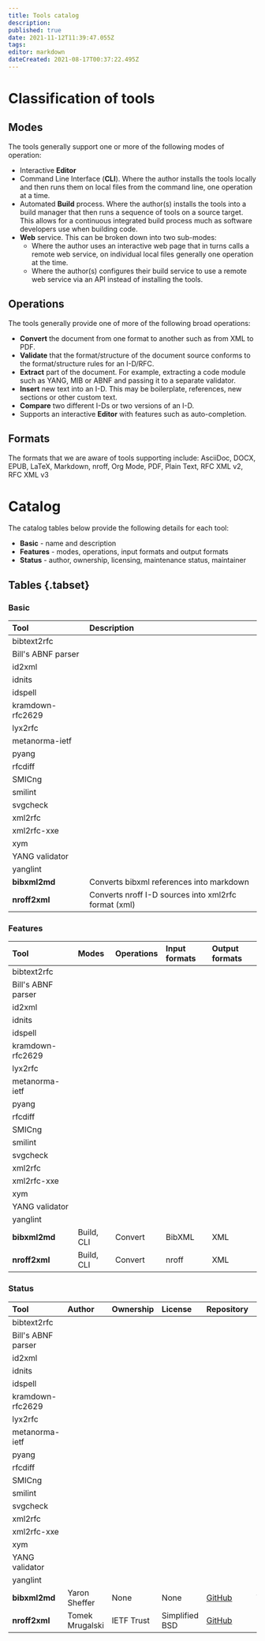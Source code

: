```yaml
---
title: Tools catalog
description: 
published: true
date: 2021-11-12T11:39:47.055Z
tags: 
editor: markdown
dateCreated: 2021-08-17T00:37:22.495Z
---
```


# Classification of tools
## Modes
The tools generally support one or more of the following modes of operation:

- Interactive **Editor** 
- Command Line Interface (**CLI**).  Where the author installs the tools locally and then runs them on local files from the command line, one operation at a time.
- Automated **Build** process. Where the author(s) installs the tools into a build manager that then runs a sequence of tools on a source target.  This allows for a continuous integrated build process much as software developers use when building code. 
- **Web** service. This can be broken down into two sub-modes:
    - Where the author uses an interactive web page that in turns calls a remote web service, on individual local files generally one operation at the time.
    - Where the author(s) configures their build service to use a remote web service via an API instead of installing the tools. 

## Operations
The tools generally provide one of more of the following broad operations:

-  **Convert** the document from one format to another such as from XML to PDF.
-  **Validate** that the format/structure of the document source conforms to the format/structure rules for an I-D/RFC.
-  **Extract** part of the document. For example, extracting a code module such as YANG, MIB or ABNF and passing it to a separate validator. 
-  **Insert** new text into an I-D. This may be boilerplate, references, new sections or other custom text.
-  **Compare** two different I-Ds or two versions of an I-D.
-  Supports an interactive **Editor** with features such as auto-completion.

## Formats
The formats that we are aware of tools supporting include: AsciiDoc, DOCX, EPUB, LaTeX, Markdown, nroff, Org Mode, PDF, Plain Text, RFC XML v2, RFC XML v3

# Catalog
The catalog tables below provide the following details for each tool:
- **Basic** - name and description
- **Features** - modes, operations, input formats and output formats 
- **Status** - author, ownership, licensing, maintenance status, maintainer
## Tables {.tabset}
### Basic

| Tool | Description |
| :--- | :---------- |
| bibtext2rfc |
| Bill's ABNF parser |
| id2xml |
| idnits |
| idspell |
| kramdown-rfc2629 |
| lyx2rfc |
| metanorma-ietf |
| pyang |
| rfcdiff |
| SMICng |
| smilint |
| svgcheck |
| xml2rfc |
| xml2rfc-xxe |
| xym |
| YANG validator |
| yanglint |
| **bibxml2md** | Converts bibxml references into markdown | 
| **nroff2xml** | Converts nroff I-D sources into xml2rfc format (xml) | 

### Features

| Tool | Modes | Operations | Input formats | Output formats |
| :--- | :---- | :------------ | :------------ | :------------- |
| bibtext2rfc |
| Bill's ABNF parser |
| id2xml |
| idnits |
| idspell |
| kramdown-rfc2629 |
| lyx2rfc |
| metanorma-ietf |
| pyang |
| rfcdiff |
| SMICng |
| smilint |
| svgcheck |
| xml2rfc |
| xml2rfc-xxe |
| xym |
| YANG validator |
| yanglint |
| **bibxml2md** | Build, CLI | Convert | BibXML | XML |
| **nroff2xml** | Build, CLI | Convert | nroff | XML |

### Status

| Tool | Author | Ownership | License | Repository | Maintained | Maintainer |
| :--- | :----- | :-------- | :------ | :--------- | :--------- | :--------- |
| bibtext2rfc |
| Bill's ABNF parser |
| id2xml |
| idnits |
| idspell |
| kramdown-rfc2629 |
| lyx2rfc |
| metanorma-ietf |
| pyang |
| rfcdiff |
| SMICng |
| smilint |
| svgcheck |
| xml2rfc |
| xml2rfc-xxe |
| xym |
| YANG validator |
| yanglint |
| **bibxml2md** | Yaron Sheffer | None | None | [GitHub](https://github.com/yaronf/bibxml2md) | Yes | Yaron Sheffer |
| **nroff2xml** | Tomek Mrugalski | IETF Trust | Simplified BSD | [GitHub](https://github.com/tomaszmrugalski/nroff2xml) | No | None |

